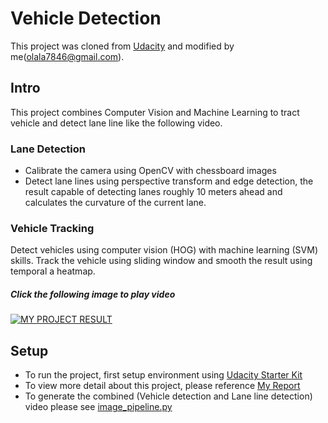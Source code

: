 # Vehicle Detection

This project was cloned from [Udacity](https://github.com/udacity/CarND-Vehicle-Detection) and modified by me(olala7846@gmail.com).

## Intro
This project combines Computer Vision and Machine Learning to tract vehicle and detect lane line like the following video.

### Lane Detection
* Calibrate the camera using OpenCV with chessboard images
* Detect lane lines using perspective transform and edge detection, the result capable of detecting lanes roughly 10 meters ahead and calculates the curvature of the current lane.

### Vehicle Tracking
Detect vehicles using computer vision (HOG) with machine learning (SVM) skills. 
Track the vehicle using sliding window and smooth the result using temporal a heatmap.


##### Click the following image to play video

[![MY PROJECT RESULT](http://img.youtube.com/vi/5Y0BFjzWTwU/0.jpg)](http://www.youtube.com/watch?v=5Y0BFjzWTwU "Video tracking and Lane line detection")

## Setup
* To run the project, first setup environment using [Udacity Starter Kit](https://github.com/udacity/CarND-Term1-Starter-Kit)
* To view more detail about this project, please reference [My Report](./report.md)
* To generate the combined (Vehicle detection and Lane line detection) video please see [image_pipeline.py](./image_pipeline.py)




